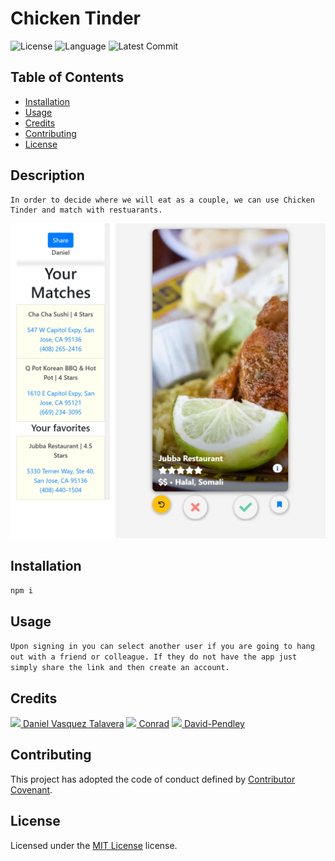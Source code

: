 # Chicken Tinder 
![License](https://img.shields.io/github/license/DVasquez4155/Chicken-Tinder) ![Language](https://img.shields.io/github/languages/top/DVasquez4155/Chicken-Tinder) ![Latest Commit](https://img.shields.io/github/last-commit/DVasquez4155/Chicken-Tinder)
## Table of Contents
* [Installation](#Installation)
* [Usage](#Usage)
* [Credits](#Credits)
* [Contributing](#Contributing)
* [License](#License)
## Description
```
In order to decide where we will eat as a couple, we can use Chicken Tinder and match with restuarants.
```

[![Image that shows the project](./assets/img/icon.png)](https://chicken-tinder-00.herokuapp.com/)

## Installation
```npm i```
## Usage
```Upon signing in you can select another user if you are going to hang out with a friend or colleague. If they do not have the app just simply share the link and then create an account.```
## Credits
[<img src="https://avatars0.githubusercontent.com/u/22107830?v=4" width="50"/> Daniel Vasquez Talavera](https://github.com/DVasquez4155) [<img src="https://avatars0.githubusercontent.com/u/58347782?v=4" width="50"/> Conrad](https://github.com/ConradRodgers) [<img src="https://avatars2.githubusercontent.com/u/57915196?v=4" width="50"/> David-Pendley](https://github.com/David-Pendley)
## Contributing
This project has adopted the code of conduct defined by [Contributor Covenant](https://www.contributor-covenant.org/version/2/0/code_of_conduct/).
## License
Licensed under the [MIT License](https://choosealicense.com/licenses/mit/) license.